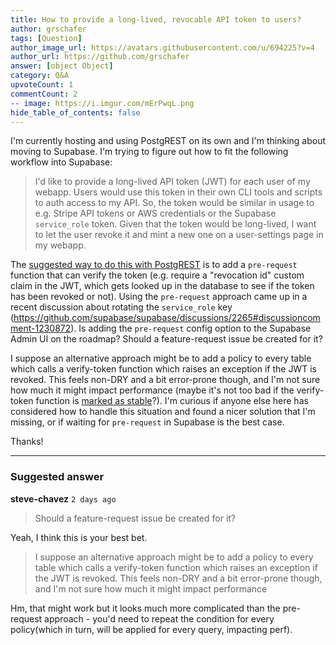 ```yaml
---
title: How to provide a long-lived, revocable API token to users?
author: grschafer
tags: [Question]
author_image_url: https://avatars.githubusercontent.com/u/694225?v=4
author_url: https://github.com/grschafer
answer: [object Object]
category: Q&A
upvoteCount: 1
commentCount: 2
-- image: https://i.imgur.com/mErPwqL.png
hide_table_of_contents: false
---
```


I'm currently hosting and using PostgREST on its own and I'm thinking about moving to Supabase. I'm trying to figure out how to fit the following workflow into Supabase:

> I'd like to provide a long-lived API token (JWT) for each user of my webapp. Users would use this token in their own CLI tools and scripts to auth access to my API. So, the token would be similar in usage to e.g. Stripe API tokens or AWS credentials or the Supabase `service_role` token. Given that the token would be long-lived, I want to let the user revoke it and mint a new one on a user-settings page in my webapp.

The [suggested way to do this with PostgREST](https://postgrest.org/en/v8.0/tutorials/tut1.html#bonus-topic-immediate-revocation) is to add a `pre-request` function that can verify the token (e.g. require a "revocation id" custom claim in the JWT, which gets looked up in the database to see if the token has been revoked or not). Using the `pre-request` approach came up in a recent discussion about rotating the `service_role` key (https://github.com/supabase/supabase/discussions/2265#discussioncomment-1230872). Is adding the `pre-request` config option to the Supabase Admin UI on the roadmap? Should a feature-request issue be created for it?

I suppose an alternative approach might be to add a policy to every table which calls a verify-token function which raises an exception if the JWT is revoked. This feels non-DRY and a bit error-prone though, and I'm not sure how much it might impact performance (maybe it's not too bad if the verify-token function is [marked as stable](https://www.postgresql.org/docs/current/xfunc-volatility.html)?). I'm curious if anyone else here has considered how to handle this situation and found a nicer solution that I'm missing, or if waiting for `pre-request` in Supabase is the best case.

Thanks!

---
### Suggested answer
__steve-chavez__ `2 days ago`

> Should a feature-request issue be created for it?

Yeah, I think this is your best bet.

> I suppose an alternative approach might be to add a policy to every table which calls a verify-token function which raises an exception if the JWT is revoked. This feels non-DRY and a bit error-prone though, and I'm not sure how much it might impact performance

Hm, that might work but it looks much more complicated than the pre-request approach - you'd need to repeat the condition for every policy(which in turn, will be applied for every query, impacting perf).

